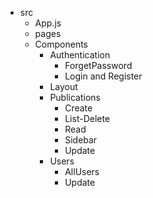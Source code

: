 - src
  - App.js
  - pages
  - Components
    - Authentication
      - ForgetPassword
      - Login and Register
    - Layout
    - Publications
      - Create
      - List-Delete
      - Read
      - Sidebar
      - Update
    - Users
      - AllUsers
      - Update

